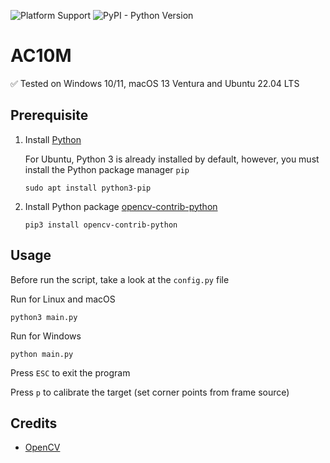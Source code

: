 ![Platform Support](https://img.shields.io/badge/platform-windows%20%7C%20macos%20%7C%20linux-lightgrey)
![PyPI - Python Version](https://img.shields.io/pypi/pyversions/opencv-contrib-python)

# AC10M

:white_check_mark: Tested on Windows 10/11, macOS 13 Ventura and Ubuntu 22.04 LTS

## Prerequisite

1. Install [Python](https://www.python.org/downloads/)

    For Ubuntu, Python 3 is already installed by default, however, you must install the Python package manager `pip`

    ```
    sudo apt install python3-pip
    ```

2. Install Python package [opencv-contrib-python](https://pypi.org/project/opencv-contrib-python/)

    ```
    pip3 install opencv-contrib-python
    ```

## Usage

Before run the script, take a look at the `config.py` file

Run for Linux and macOS

```
python3 main.py
```

Run for Windows

```
python main.py
```

Press `ESC` to exit the program

Press `p` to calibrate the target (set corner points from frame source)

## Credits

* [OpenCV](https://opencv.org/)
